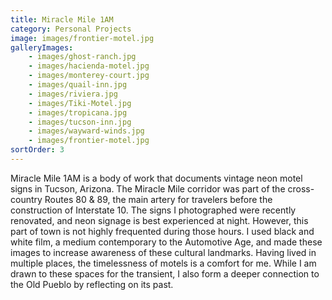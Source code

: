 ```yaml
---
title: Miracle Mile 1AM
category: Personal Projects
image: images/frontier-motel.jpg
galleryImages:
    - images/ghost-ranch.jpg
    - images/hacienda-motel.jpg
    - images/monterey-court.jpg
    - images/quail-inn.jpg
    - images/riviera.jpg
    - images/Tiki-Motel.jpg
    - images/tropicana.jpg
    - images/tucson-inn.jpg
    - images/wayward-winds.jpg
    - images/frontier-motel.jpg
sortOrder: 3
---
```


Miracle Mile 1AM is a body of work that documents vintage neon motel signs in Tucson, Arizona. The Miracle Mile corridor was part of the cross-country Routes 80 & 89, the main artery for travelers before the construction of Interstate 10. The signs I photographed were recently renovated, and neon signage is best experienced at night. However, this part of town is not highly frequented during those hours. I used black and white film, a medium contemporary to the Automotive Age, and made these images to increase awareness of these cultural landmarks. Having lived in multiple places, the timelessness of motels is a comfort for me. While I am drawn to these spaces for the transient, I also form a deeper connection to the Old Pueblo by reflecting on its past.
